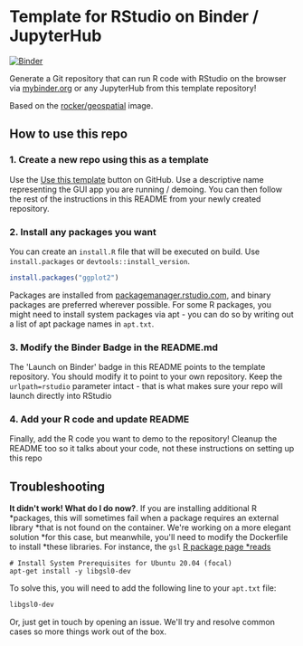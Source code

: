 # Template for RStudio on Binder / JupyterHub

[![Binder](https://mybinder.org/badge_logo.svg)](https://mybinder.org/v2/gh/mrajeev08/ggplot-demo/HEAD?urlpath=rstudio) 

Generate a Git repository that can run R code with RStudio on
the browser via [mybinder.org](https://mybinder.org) or any JupyterHub
from this template repository!

Based on the [rocker/geospatial](https://hub.docker.com/r/rocker/geospatial)
image.

## How to use this repo

### 1. Create a new repo using this as a template

Use the [Use this template](https://docs.github.com/en/repositories/creating-and-managing-repositories/creating-a-repository-from-a-template#creating-a-repository-from-a-template)
button on GitHub. Use a descriptive name representing the
GUI app you are running / demoing. You can then follow the rest of
the instructions in this README from your newly created repository.

### 2. Install any packages you want

You can create an `install.R` file that will be executed on build.
Use `install.packages` or `devtools::install_version`.

```R
install.packages("ggplot2")
```

Packages are installed from [packagemanager.rstudio.com](https://packagemanager.rstudio.com/client/#/),
and binary packages are preferred wherever possible. For some R packages,
you might need to install system packages via apt - you can do so by writing
out a list of apt package names in `apt.txt`.

### 3. Modify the Binder Badge in the README.md

The 'Launch on Binder' badge in this README points to the template repository.
You should modify it to point to your own repository. Keep the `urlpath=rstudio`
parameter intact - that is what makes sure your repo will launch directly into
RStudio

### 4. Add your R code and update README

Finally, add the R code you want to demo to the repository! Cleanup the README
too so it talks about your code, not these instructions on setting up this repo

## Troubleshooting

**It didn't work! What do I do now?**.  If you are installing additional R
*packages, this will sometimes fail when a package requires an external library
*that is not found on the container.  We're working on a more elegant solution
*for this case, but meanwhile, you'll need to modify the Dockerfile to install
*these libraries.  For instance, the `gsl` [R package page
*reads](https://packagemanager.rstudio.com/client/#/repos/1/packages/gsl)

```shell
# Install System Prerequisites for Ubuntu 20.04 (focal)
apt-get install -y libgsl0-dev
```

To solve this, you will need to add the following line to your `apt.txt` file:

```txt
libgsl0-dev
```

Or, just get in touch by opening an issue. We'll try and resolve common cases so
more things work out of the box.

